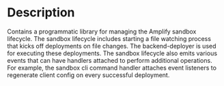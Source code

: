 # Description

Contains a programmatic library for managing the Amplify sandbox lifecycle.
The sandbox lifecycle includes starting a file watching process that kicks off deployments on file changes.
The backend-deployer is used for executing these deployments.
The sandbox lifecycle also emits various events that can have handlers attached to perform additional operations.
For example, the sandbox cli command handler attaches event listeners to regenerate client config on every successful deployment.
